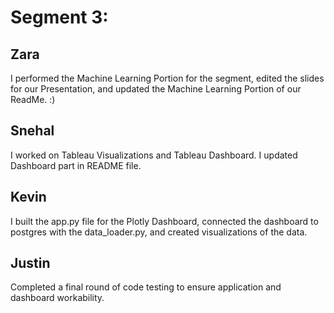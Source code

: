 # Segment 3:

## Zara
I performed the Machine Learning Portion for the segment, edited the slides for our Presentation, and updated the Machine Learning Portion of our ReadMe. :)

## Snehal
I worked on Tableau Visualizations and Tableau Dashboard. I updated Dashboard part in README file.

## Kevin
I built the app.py file for the Plotly Dashboard, connected the dashboard to postgres with the data_loader.py, and created visualizations of the data. 

## Justin
Completed a final round of code testing to ensure application and dashboard workability.  
